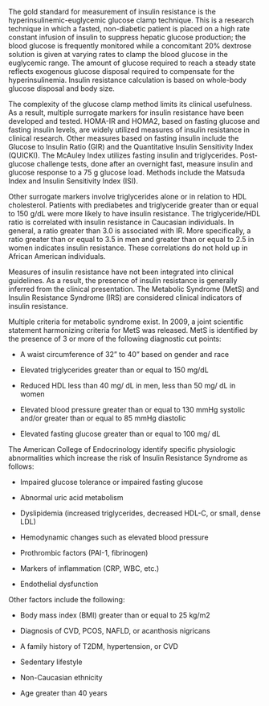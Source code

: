 The gold standard for measurement of insulin resistance is the hyperinsulinemic-euglycemic glucose clamp technique. This is a research technique in which a fasted, non-diabetic patient is placed on a high rate constant infusion of insulin to suppress hepatic glucose production; the blood glucose is frequently monitored while a concomitant 20% dextrose solution is given at varying rates to clamp the blood glucose in the euglycemic range. The amount of glucose required to reach a steady state reflects exogenous glucose disposal required to compensate for the hyperinsulinemia. Insulin resistance calculation is based on whole-body glucose disposal and body size.

The complexity of the glucose clamp method limits its clinical usefulness. As a result, multiple surrogate markers for insulin resistance have been developed and tested. HOMA-IR and HOMA2, based on fasting glucose and fasting insulin levels, are widely utilized measures of insulin resistance in clinical research. Other measures based on fasting insulin include the Glucose to Insulin Ratio (GIR) and the Quantitative Insulin Sensitivity Index (QUICKI). The McAuley Index utilizes fasting insulin and triglycerides. Post-glucose challenge tests, done after an overnight fast, measure insulin and glucose response to a 75 g glucose load. Methods include the Matsuda Index and Insulin Sensitivity Index (ISI).

Other surrogate markers involve triglycerides alone or in relation to HDL cholesterol. Patients with prediabetes and triglyceride greater than or equal to 150 g/dL were more likely to have insulin resistance. The triglyceride/HDL ratio is correlated with insulin resistance in Caucasian individuals. In general, a ratio greater than 3.0 is associated with IR. More specifically, a ratio greater than or equal to 3.5 in men and greater than or equal to 2.5 in women indicates insulin resistance. These correlations do not hold up in African American individuals.

Measures of insulin resistance have not been integrated into clinical guidelines. As a result, the presence of insulin resistance is generally inferred from the clinical presentation. The Metabolic Syndrome (MetS) and Insulin Resistance Syndrome (IRS) are considered clinical indicators of insulin resistance.

Multiple criteria for metabolic syndrome exist. In 2009, a joint scientific statement harmonizing criteria for MetS was released. MetS is identified by the presence of 3 or more of the following diagnostic cut points:

- A waist circumference of 32” to 40” based on gender and race

- Elevated triglycerides greater than or equal to 150 mg/dL

- Reduced HDL less than 40 mg/ dL in men, less than 50 mg/ dL in women

- Elevated blood pressure greater than or equal to 130 mmHg systolic and/or greater than or equal to 85 mmHg diastolic

- Elevated fasting glucose greater than or equal to 100 mg/ dL

The American College of Endocrinology identify specific physiologic abnormalities which increase the risk of Insulin Resistance Syndrome as follows:

- Impaired glucose tolerance or impaired fasting glucose

- Abnormal uric acid metabolism

- Dyslipidemia (increased triglycerides, decreased HDL-C, or small, dense LDL)

- Hemodynamic changes such as elevated blood pressure

- Prothrombic factors (PAI-1, fibrinogen)

- Markers of inflammation (CRP, WBC, etc.)

- Endothelial dysfunction

Other factors include the following:

- Body mass index (BMI) greater than or equal to 25 kg/m2

- Diagnosis of CVD, PCOS, NAFLD, or acanthosis nigricans

- A family history of T2DM, hypertension, or CVD

- Sedentary lifestyle

- Non-Caucasian ethnicity

- Age greater than 40 years